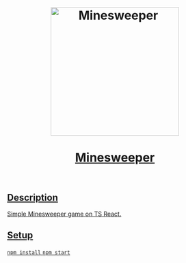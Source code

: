 <h1 align="center">
  <a href="https://github.com/I-Atlas/Minesweeper">
    <img src="hhttps://imgur.com/1vuQT70.png" width="300" alt="Minesweeper">
    <br>
    <br>
    Minesweeper
    <br>
    <br>
</h1>

## Description

Simple Minesweeper game on TS React.

## Setup

`npm install`
`npm start`
